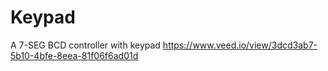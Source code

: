 # Keypad
A 7-SEG BCD controller with keypad
https://www.veed.io/view/3dcd3ab7-5b10-4bfe-8eea-81f06f6ad01d
